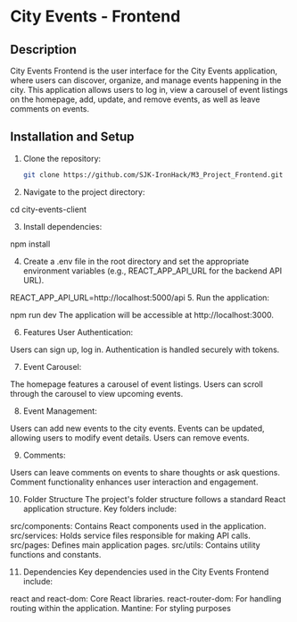 # City Events - Frontend

## Description

City Events Frontend is the user interface for the City Events application, where users can discover, organize, and manage events happening in the city. This application allows users to log in, view a carousel of event listings on the homepage, add, update, and remove events, as well as leave comments on events.

## Installation and Setup

1. Clone the repository:

   ```bash
   git clone https://github.com/SJK-IronHack/M3_Project_Frontend.git

2. Navigate to the project directory:

cd city-events-client

3. Install dependencies:

npm install

4. Create a .env file in the root directory and set the appropriate environment variables (e.g., REACT_APP_API_URL for the backend API URL).

REACT_APP_API_URL=http://localhost:5000/api
5. Run the application:

npm run dev
The application will be accessible at http://localhost:3000.

6. Features
User Authentication:

Users can sign up, log in.
Authentication is handled securely with tokens.

7. Event Carousel:

The homepage features a carousel of event listings.
Users can scroll through the carousel to view upcoming events.

8. Event Management:

Users can add new events to the city events.
Events can be updated, allowing users to modify event details.
Users can remove events.

9. Comments:

Users can leave comments on events to share thoughts or ask questions.
Comment functionality enhances user interaction and engagement.

10. Folder Structure
The project's folder structure follows a standard React application structure. Key folders include:

src/components: Contains React components used in the application.
src/services: Holds service files responsible for making API calls.
src/pages: Defines main application pages.
src/utils: Contains utility functions and constants.

11. Dependencies
Key dependencies used in the City Events Frontend include:

react and react-dom: Core React libraries.
react-router-dom: For handling routing within the application.
Mantine: For styling purposes
